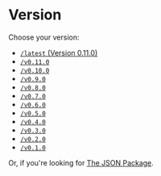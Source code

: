 # Version

Choose your version:

* [`/latest` (Version 0.11.0)](/latest/ ':ignore :target=_self')
* [`/v0.11.0`](/v0.11.0/ ':ignore :target=_self')
* [`/v0.10.0`](/v0.10.0/ ':ignore :target=_self')
* [`/v0.9.0`](/v0.9.0/ ':ignore :target=_self')
* [`/v0.8.0`](/v0.8.0/ ':ignore :target=_self')
* [`/v0.7.0`](/v0.7.0/ ':ignore :target=_self')
* [`/v0.6.0`](/v0.6.0/ ':ignore :target=_self')
* [`/v0.5.0`](/v0.5.0/ ':ignore :target=_self')
* [`/v0.4.0`](/v0.4.0/ ':ignore :target=_self')
* [`/v0.3.0`](/v0.3.0/ ':ignore :target=_self')
* [`/v0.2.0`](/v0.2.0/ ':ignore :target=_self')
* [`/v0.1.0`](/v0.1.0/ ':ignore :target=_self')

Or, if you're looking for [The JSON Package](/json/).
